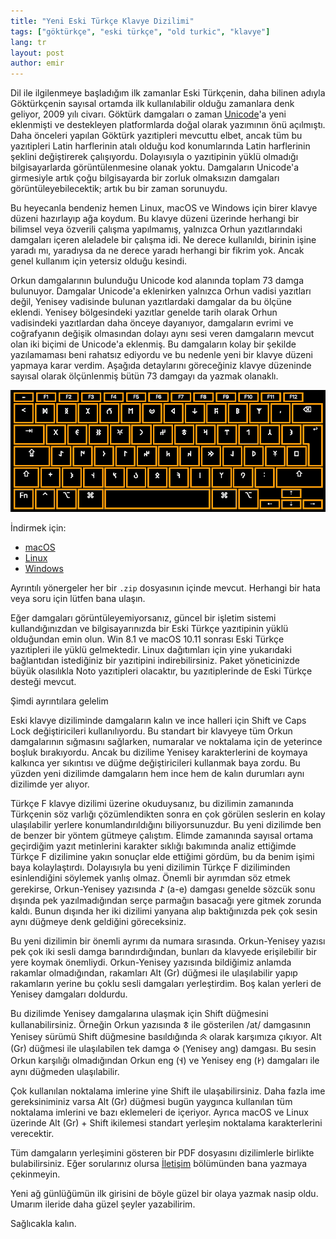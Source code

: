 ```yaml
---
title: "Yeni Eski Türkçe Klavye Dizilimi"
tags: ["göktürkçe", "eski türkçe", "old turkic", "klavye"]
lang: tr
layout: post
author: emir
---
```

Dil ile ilgilenmeye başladığım ilk zamanlar Eski Türkçenin, daha bilinen adıyla Göktürkçenin sayısal ortamda ilk kullanılabilir olduğu zamanlara denk geliyor, 2009 yılı civarı. Göktürk damgaları o zaman [Unicode](https://unicode.org)'a yeni eklenmişti ve destekleyen platformlarda doğal olarak yazımının önü açılmıştı. Daha önceleri yapılan Göktürk yazıtipleri mevcuttu elbet, ancak tüm bu yazıtipleri Latin harflerinin atalı olduğu kod konumlarında Latin harflerinin şeklini değiştirerek çalışıyordu. Dolayısıyla o yazıtipinin yüklü olmadığı bilgisayarlarda görüntülenmesine olanak yoktu. Damgaların Unicode'a girmesiyle artık çoğu bilgisayarda bir zorluk olmaksızın damgaları görüntüleyebilecektik; artık bu bir zaman sorunuydu.

Bu heyecanla bendeniz hemen Linux, macOS ve Windows için birer klavye düzeni hazırlayıp ağa koydum. Bu klavye düzeni üzerinde herhangi bir bilimsel veya özverili çalışma yapılmamış, yalnızca Orhun yazıtlarındaki damgaları içeren aleladele bir çalışma idi. Ne derece kullanıldı, birinin işine yaradı mı, yaradıysa da ne derece yaradı herhangi bir fikrim yok. Ancak genel kullanım için yetersiz olduğu kesindi.

Orkun damgalarının bulunduğu Unicode kod alanında toplam 73 damga bulunuyor. Damgalar Unicode'a eklenirken yalnızca Orhun vadisi yazıtları değil, Yenisey vadisinde bulunan yazıtlardaki damgalar da bu ölçüne eklendi. Yenisey bölgesindeki yazıtlar genelde tarih olarak Orhun vadisindeki yazıtlardan daha önceye dayanıyor, damgaların evrimi ve coğrafyanın değişik olmasından dolayı aynı sesi veren damgaların mevcut olan iki biçimi de Unicode'a eklenmiş. Bu damgaların kolay bir şekilde yazılamaması beni rahatsız ediyordu ve bu nedenle yeni bir klavye düzeni yapmaya karar verdim. Aşağıda detaylarını göreceğiniz klavye düzeninde sayısal olarak ölçünlenmiş bütün 73 damgayı da yazmak olanaklı.

![Görsel 1: Dizilimin genel görünümü](/assets/images/nov2019/layout.png)

İndirmek için:
* [macOS](/oldTurkic/mac_old_turkic.zip)
* [Linux](/oldTurkic/linux_old_turkic.zip)
* [Windows](/oldTurkic/win_old_turkic.zip)

Ayrıntılı yönergeler her bir `.zip` dosyasının içinde mevcut. Herhangi bir hata veya soru için lütfen bana ulaşın.

Eğer damgaları görüntüleyemiyorsanız, güncel bir işletim sistemi kullandığınızdan ve bilgisayarınızda bir Eski Türkçe yazıtipinin yüklü olduğundan emin olun. Win 8.1 ve macOS 10.11 sonrası Eski Türkçe yazıtipleri ile yüklü gelmektedir. Linux dağıtımları için yine yukarıdaki bağlantıdan istediğiniz bir yazıtipini indirebilirsiniz. Paket yöneticinizde büyük olasılıkla Noto yazıtipleri olacaktır, bu yazıtiplerinde de Eski Türkçe desteği mevcut.

Şimdi ayrıntılara gelelim

Eski klavye diziliminde damgaların kalın ve ince halleri için Shift ve Caps Lock değiştiricileri kullanılıyordu. Bu standart bir klavyeye tüm Orkun damgalarının sığmasını sağlarken, numaralar ve noktalama için de yeterince boşluk bırakıyordu. Ancak bu dizilime Yenisey karakterlerini de koymaya kalkınca yer sıkıntısı ve düğme değiştiricileri kullanmak baya zordu. Bu yüzden yeni dizilimde damgaların hem ince hem de kalın durumları aynı dizilimde yer alıyor.

Türkçe F klavye dizilimi üzerine okuduysanız, bu dizilimin zamanında Türkçenin söz varlığı çözümlendikten sonra en çok görülen seslerin en kolay ulaşılabilir yerlere konumlandırıldığını biliyorsunuzdur. Bu yeni dizilimde ben de benzer bir yöntem gütmeye çalıştım. Elimde zamanında sayısal ortama geçirdiğim yazıt metinlerini karakter sıklığı bakımında analiz ettiğimde Türkçe F dizilimine yakın sonuçlar elde ettiğimi gördüm, bu da benim işimi baya kolaylaştırdı. Dolayısıyla bu yeni dizilimin Türkçe F diziliminden esinlendiğini söylemek yanlış olmaz. Önemli bir ayrımdan söz etmek gerekirse, Orkun-Yenisey yazısında 𐰀 (a-e) damgası genelde sözcük sonu dışında pek yazılmadığından serçe parmağın basacağı yere gitmek zorunda kaldı. Bunun dışında her iki dizilimi yanyana alıp baktığınızda pek çok sesin aynı düğmeye denk geldiğini göreceksiniz.

Bu yeni dizilimin bir önemli ayrımı da numara sırasında. Orkun-Yenisey yazısı pek çok iki sesli damga barındırdığından, bunları da klavyede erişilebilir bir yere koymak önemliydi. Orkun-Yenisey yazısında bildiğimiz anlamda rakamlar olmadığından, rakamları Alt (Gr) düğmesi ile ulaşılabilir yapıp rakamların yerine bu çoklu sesli damgaları yerleştirdim. Boş kalan yerleri de Yenisey damgaları doldurdu.

Bu dizilimde Yenisey damgalarına ulaşmak için Shift düğmesini kullanabilirsiniz. Örneğin Orkun yazısında 𐱃 ile gösterilen /at/ damgasının Yenisey sürümü Shift düğmesine basıldığında 𐱄 olarak karşımıza çıkıyor. Alt (Gr) düğmesi ile ulaşılabilen tek damga 𐰬 (Yenisey ang) damgası. Bu sesin Orkun karşılığı olmadığından Orkun eng (𐰭) ve Yenisey eng (𐰮) damgaları ile aynı düğmeden ulaşılabilir.

Çok kullanılan noktalama imlerine yine Shift ile ulaşabilirsiniz. Daha fazla ime gereksiniminiz varsa Alt (Gr) düğmesi bugün yaygınca kullanılan tüm noktalama imlerini ve bazı eklemeleri de içeriyor. Ayrıca macOS ve Linux üzerinde Alt (Gr) + Shift ikilemesi standart yerleşim noktalama karakterlerini verecektir.

Tüm damgaların yerleşimini gösteren bir PDF dosyasını dizilimlerle birlikte bulabilirsiniz. Eğer sorularınız olursa [İletişim](/contact.html) bölümünden bana yazmaya çekinmeyin.

Yeni ağ günlüğümün ilk girisini de böyle güzel bir olaya yazmak nasip oldu. Umarım ileride daha güzel şeyler yazabilirim.

Sağlıcakla kalın.
